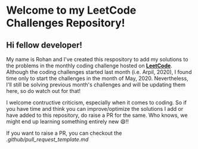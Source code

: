 # Welcome to my LeetCode Challenges Repository!

## Hi fellow developer!

My name is Rohan and I've created this respository to add my solutions to the problems in the monthly coding challenge hosted on [**LeetCode**](https://leetcode.com/explore/featured/card/may-leetcoding-challenge/). Although the coding challenges started last month (i.e. Arpil, 2020), I found time only to start the challenges in the month of May, 2020. Nevertheless, I'll still be solving previous month's challenges and will be updating them here, so do watch out for that!

I welcome contructive criticism, especially when it comes to coding. So if you have time and think you can improve/optimize the solutions I add or have added to this repository, do raise a PR for the same. Who knows, we might end up learning something entirely new :smile:!!

If you want to raise a PR, you can checkout the *.github/pull_request_template.md*
